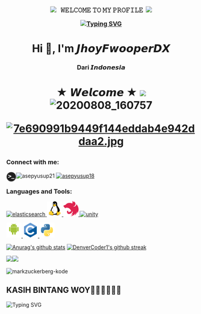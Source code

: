 </i></b></h3>
<h3 align="center">
  <img src="https://emoji.discord.st/emojis/768b108d-274f-4f44-a634-8477b16efce7.gif" width="25">
  &nbsp; 𝚆𝙴𝙻𝙲𝙾𝙼𝙴 𝚃𝙾 𝙼𝚈 𝙿𝚁𝙾𝙵𝙸𝙻𝙴&nbsp;
  <img src="https://emoji.discord.st/emojis/768b108d-274f-4f44-a634-8477b16efce7.gif" width="25">


[![Typing SVG](https://readme-typing-svg.herokuapp.com?font=Koulen&size=25&duration=5000&color=light&center=true&vCenter=true&multiline=true&width=600&lines=Selamat+Datang+Digithub+𝙅𝙝𝙤𝙮𝙁𝙬𝙤𝙤𝙥𝙚𝙧𝘿𝙓+Jangan+Lupa+Follow)](https://git.io/typing-svg)

<h1 align="center">Hi 👋, I'm 𝙅𝙝𝙤𝙮𝙁𝙬𝙤𝙤𝙥𝙚𝙧𝘿𝙓</h1>

<h3 align="center">Dari 𝙄𝙣𝙙𝙤𝙣𝙚𝙨𝙞𝙖</h3>
</p>
<h1 align="center">★ 𝙒𝙚𝙡𝙘𝙤𝙢𝙚 ★ <img src="https://github.com/mitul3737/mitul3737/blob/main/mituls code.gif"

![20200808_160757](https://raw.githubusercontent.com/Niki404-Cyber/Niki404-Cyber/main/106824690-8dd73a00-66ad-11eb-89e2-53e13ac6f594.gif)

[![7e690991b9449f144eddab4e942ddaa2.jpg](https://i.postimg.cc/9f8CjFJ5/FB-IMG-16595104855369183.jpg)](https://postimg.cc/GByZFRWq)

<h3 align="left">Connect with me:</h3>
<p align="left">
<img align="left" alt="Terminal" width="26px" src="https://raw.githubusercontent.com/github/explore/80688e429a7d4ef2fca1e82350fe8e3517d3494d/topics/terminal/terminal.png"
<a href="https://fb.com/jhoy fwoofer" target="blank"><img align="center" src="https://raw.githubusercontent.com/rahuldkjain/github-profile-readme-generator/master/src/images/icons/Social/facebook.svg" alt="asepyusup21" height="30" width="40" /></a>
<a href="https://instagram.com/debleng©" target="blank"><img align="center" src="https://raw.githubusercontent.com/rahuldkjain/github-profile-readme-generator/master/src/images/icons/Social/instagram.svg" alt="asepyusup18" height="30" width="40" /></a>
</p>

<h3 align="left">Languages and Tools:</h3>
<p align="left"> <a href="https://www.elastic.co" target="_blank" rel="noreferrer"> <img src="https://www.vectorlogo.zone/logos/elastic/elastic-icon.svg" alt="elasticsearch" width="40" height="40"/> </a> <a href="https://www.linux.org/" target="_blank" rel="noreferrer"> <img src="https://raw.githubusercontent.com/devicons/devicon/master/icons/linux/linux-original.svg" alt="linux" width="40" height="40"/> </a> <a href="https://nestjs.com/" target="_blank" rel="noreferrer"> <img src="https://raw.githubusercontent.com/devicons/devicon/master/icons/nestjs/nestjs-plain.svg" alt="nestjs" width="40" height="40"/> </a> <a href="https://unity.com/" target="_blank" rel="noreferrer"> <img src="https://www.vectorlogo.zone/logos/unity3d/unity3d-icon.svg" alt="unity" width="40" height="40"/> </a> </p>
<p align="left"> <a href="https://developer.android.com" target="_blank"> <img src="https://raw.githubusercontent.com/devicons/devicon/master/icons/android/android-original-wordmark.svg" alt="android" width="40" height="40"/> </a> <a href="https://www.cprogramming.com/" target="_blank"> <img src="https://raw.githubusercontent.com/devicons/devicon/master/icons/c/c-original.svg" alt="c" width="40" height="40"/> </a> <a href="https://www.python.org" target="_blank"> <img src="https://raw.githubusercontent.com/devicons/devicon/master/icons/python/python-original.svg" alt="python" width="40" height="40"/> </a> </p>

[![Anurag's github stats](https://github-readme-stats.vercel.app/api?username=Naereen&theme=blue-green)](https://github.com/anuraghazra/github-readme-stats)
[![DenverCoder1's github streak](https://github-readme-streak-stats.herokuapp.com/?user=Naereen&theme=blue-green)](https://github.com/DenverCoder1/github-readme-streak-stats)

[![](https://img.shields.io/badge/Whatsapp-CHAT-red?logo=Whatsapp&logoColor=Brightgreen&labelColor=white)](https://wa.me/+6285860507339?text=Asalamualaikum+kak+Debleng+ganteng)[![](https://img.shields.io/badge/Telegram-blue?logo=Telegram&logoColor=red&labelColor=white)](https://t.me/Debleng©)
<p align="left"> <img src="https://komarev.com/ghpvc/?username=markzuckerberg-kode&label=Profile%20views&color=0e75b6&style=flat" alt="markzuckerberg-kode" /> </p>


## KASIH BINTANG WOY🌟🌟🌟🌟🌟🌟
![Typing SVG](https://readme-typing-svg.herokuapp.com?lines=Selamat+Bersenang-senang....!+)

